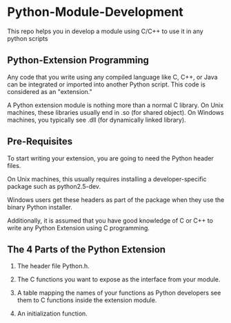 # Python-Module-Development
This repo helps you in develop a module using C/C++ to use it in any python scripts
## Python-Extension Programming
Any code that you write using any compiled language like C, C++, or Java can be integrated or imported into another Python script. This code is considered as an "extension."

A Python extension module is nothing more than a normal C library. On Unix machines, these libraries usually end in .so (for shared object). On Windows machines, you typically see .dll (for dynamically linked library).

## Pre-Requisites
To start writing your extension, you are going to need the Python header files.

On Unix machines, this usually requires installing a developer-specific package such as python2.5-dev.

Windows users get these headers as part of the package when they use the binary Python installer.

Additionally, it is assumed that you have good knowledge of C or C++ to write any Python Extension using C programming.

## The 4 Parts of the Python Extension
1. The header file Python.h.

2. The C functions you want to expose as the interface from your module.

3. A table mapping the names of your functions as Python developers see them to C functions inside the extension module.

4. An initialization function.
